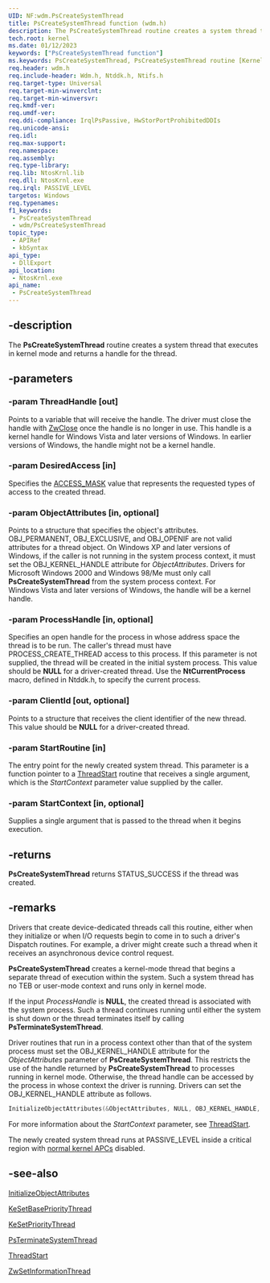 ```yaml
---
UID: NF:wdm.PsCreateSystemThread
title: PsCreateSystemThread function (wdm.h)
description: The PsCreateSystemThread routine creates a system thread that executes in kernel mode and returns a handle for the thread.
tech.root: kernel
ms.date: 01/12/2023
keywords: ["PsCreateSystemThread function"]
ms.keywords: PsCreateSystemThread, PsCreateSystemThread routine [Kernel-Mode Driver Architecture], k108_858fe76b-471d-42c9-8844-c14ae33bd235.xml, kernel.pscreatesystemthread, wdm/PsCreateSystemThread
req.header: wdm.h
req.include-header: Wdm.h, Ntddk.h, Ntifs.h
req.target-type: Universal
req.target-min-winverclnt:
req.target-min-winversvr: 
req.kmdf-ver: 
req.umdf-ver: 
req.ddi-compliance: IrqlPsPassive, HwStorPortProhibitedDDIs
req.unicode-ansi: 
req.idl: 
req.max-support: 
req.namespace: 
req.assembly: 
req.type-library: 
req.lib: NtosKrnl.lib
req.dll: NtosKrnl.exe
req.irql: PASSIVE_LEVEL
targetos: Windows
req.typenames: 
f1_keywords:
 - PsCreateSystemThread
 - wdm/PsCreateSystemThread
topic_type:
 - APIRef
 - kbSyntax
api_type:
 - DllExport
api_location:
 - NtosKrnl.exe
api_name:
 - PsCreateSystemThread
---
```


## -description

The **PsCreateSystemThread** routine creates a system thread that executes in kernel mode and returns a handle for the thread.

## -parameters

### -param ThreadHandle [out]

Points to a variable that will receive the handle. The driver must close the handle with [ZwClose](/windows-hardware/drivers/ddi/ntifs/nf-ntifs-ntclose) once the handle is no longer in use. This handle is a kernel handle for Windows Vista and later versions of Windows. In earlier versions of Windows, the handle might not be a kernel handle.

### -param DesiredAccess [in]

Specifies the [ACCESS_MASK](/windows-hardware/drivers/kernel/access-mask) value that represents the requested types of access to the created thread.

### -param ObjectAttributes [in, optional]

Points to a structure that specifies the object's attributes. OBJ_PERMANENT, OBJ_EXCLUSIVE, and OBJ_OPENIF are not valid attributes for a thread object. On Windows XP and later versions of Windows, if the caller is not running in the system process context, it must set the OBJ_KERNEL_HANDLE attribute for *ObjectAttributes*. Drivers for Microsoft Windows 2000 and Windows 98/Me must only call **PsCreateSystemThread** from the system process context. For Windows Vista and later versions of Windows, the handle will be a kernel handle.

### -param ProcessHandle [in, optional]

Specifies an open handle for the process in whose address space the thread is to be run. The caller's thread must have PROCESS_CREATE_THREAD access to this process. If this parameter is not supplied, the thread will be created in the initial system process. This value should be **NULL** for a driver-created thread. Use the **NtCurrentProcess** macro, defined in Ntddk.h, to specify the current process.

### -param ClientId [out, optional]

Points to a structure that receives the client identifier of the new thread. This value should be **NULL** for a driver-created thread.

### -param StartRoutine [in]

The entry point for the newly created system thread. This parameter is a function pointer to a [ThreadStart](/windows-hardware/drivers/ddi/wdm/nc-wdm-kstart_routine) routine that receives a single argument, which is the *StartContext* parameter value supplied by the caller.

### -param StartContext [in, optional]

Supplies a single argument that is passed to the thread when it begins execution.

## -returns

**PsCreateSystemThread** returns STATUS_SUCCESS if the thread was created.

## -remarks

Drivers that create device-dedicated threads call this routine, either when they initialize or when I/O requests begin to come in to such a driver's Dispatch routines. For example, a driver might create such a thread when it receives an asynchronous device control request.

**PsCreateSystemThread** creates a kernel-mode thread that begins a separate thread of execution within the system. Such a system thread has no TEB or user-mode context and runs only in kernel mode.

If the input *ProcessHandle* is **NULL**, the created thread is associated with the system process. Such a thread continues running until either the system is shut down or the thread terminates itself by calling **PsTerminateSystemThread**.

Driver routines that run in a process context other than that of the system process must set the OBJ_KERNEL_HANDLE attribute for the *ObjectAttributes* parameter of **PsCreateSystemThread**. This restricts the use of the handle returned by **PsCreateSystemThread** to processes running in kernel mode. Otherwise, the thread handle can be accessed by the process in whose context the driver is running. Drivers can set the OBJ_KERNEL_HANDLE attribute as follows.

```cpp
InitializeObjectAttributes(&ObjectAttributes, NULL, OBJ_KERNEL_HANDLE, NULL, NULL);
```

For more information about the *StartContext* parameter, see [ThreadStart](/windows-hardware/drivers/ddi/wdm/nc-wdm-kstart_routine).

 The newly created system thread runs at PASSIVE_LEVEL inside a critical region with [normal kernel APCs](/windows-hardware/drivers/kernel/types-of-apcs) disabled.

## -see-also

[InitializeObjectAttributes](/windows/win32/api/ntdef/nf-ntdef-initializeobjectattributes)

[KeSetBasePriorityThread](/windows-hardware/drivers/ddi/ntddk/nf-ntddk-kesetbaseprioritythread)

[KeSetPriorityThread](/windows-hardware/drivers/ddi/wdm/nf-wdm-kesetprioritythread)

[PsTerminateSystemThread](/windows-hardware/drivers/ddi/wdm/nf-wdm-psterminatesystemthread)

[ThreadStart](/windows-hardware/drivers/ddi/wdm/nc-wdm-kstart_routine)

[ZwSetInformationThread](/windows-hardware/drivers/ddi/ntddk/nf-ntddk-zwsetinformationthread)
